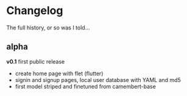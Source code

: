 # Changelog

<summary>The full history, or so was I told...</summary>

## alpha

**v0.1** first public release

- create home page with flet (flutter)
- signin and signup pages, local user database with YAML and md5
- first model striped and finetuned from camembert-base
